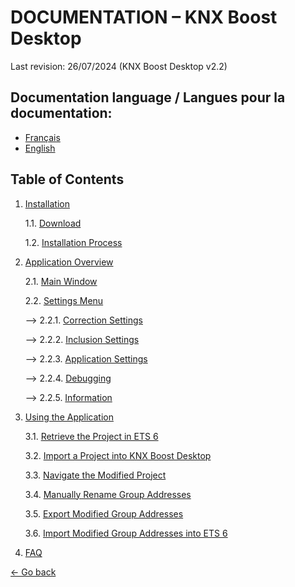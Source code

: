 # DOCUMENTATION – KNX Boost Desktop

Last revision: 26/07/2024 (KNX Boost Desktop v2.2)

## Documentation language / Langues pour la documentation:
- [Français](README.md)
- [English](README-EN.md)

## Table of Contents
1. [Installation](Installation/installation-en.md)

    1.1. [Download](Installation/download.md)

    1.2. [Installation Process](Installation/installingtheapp.md)

2. [Application Overview](#application-overview)

    2.1. [Main Window](#main-window)

    2.2. [Settings Menu](#settings-menu)

      --> 2.2.1. [Correction Settings](#correction-settings)

      --> 2.2.2. [Inclusion Settings](#information)

      --> 2.2.3. [Application Settings](#application-settings)

      --> 2.2.4. [Debugging](#debugging)

      --> 2.2.5. [Information](#information)

4. [Using the Application](#using-the-application)

    3.1. [Retrieve the Project in ETS 6](#retrieve-the-project-in-ets-6)

    3.2. [Import a Project into KNX Boost Desktop](#import-a-project-into-knx-boost-desktop)

    3.3. [Navigate the Modified Project](#navigate-the-modified-project)

    3.4. [Manually Rename Group Addresses](#manually-rename-group-addresses)

    3.5. [Export Modified Group Addresses](#export-modified-group-addresses)

    3.6. [Import Modified Group Addresses into ETS 6](#import-modified-group-addresses-into-ets-6)

4. [FAQ](#FAQ)


[← Go back](../)
